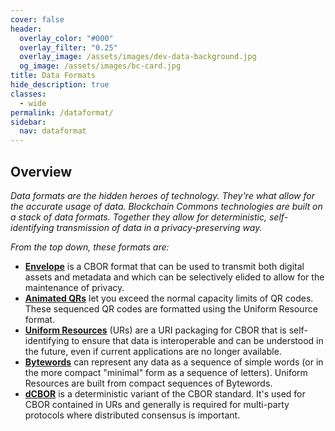 ```yaml
---
cover: false
header:
  overlay_color: "#000"
  overlay_filter: "0.25"
  overlay_image: /assets/images/dev-data-background.jpg
  og_image: /assets/images/bc-card.jpg
title: Data Formats
hide_description: true
classes:
  - wide
permalink: /dataformat/
sidebar:
  nav: dataformat
---
```


## Overview

_Data formats are the hidden heroes of technology. They're what allow
for the accurate usage of data. Blockchain Commons technologies are
built on a stack of data formats. Together they allow for
deterministic, self-identifying transmission of data in a
privacy-preserving way._

_From the top down, these formats are:_

* [**Envelope**](/envelope/) is a CBOR format that can be
used to transmit both digital assets and metadata and which can be
selectively elided to allow for the maintenance of privacy.
* [**Animated QRs**](/animated-qrs/) let you exceed the normal
capacity limits of QR codes. These sequenced QR codes are formatted
using the Uniform Resource format.
* [**Uniform Resources**](/ur/) (URs) are a URI packaging for CBOR that is
self-identifying to ensure that data is interoperable and can be understood
in the future, even if current applications are no longer available.
* [**Bytewords**](/bytewords/) can represent any data as a sequence of
simple words (or in the more compact "minimal" form as a sequence of letters).
Uniform Resources are built from compact sequences of Bytewords.
* [**dCBOR**](/dcbor/) is a deterministic variant of the CBOR standard.
It's used for CBOR contained in URs and generally is required for
multi-party protocols where distributed consensus is important.

